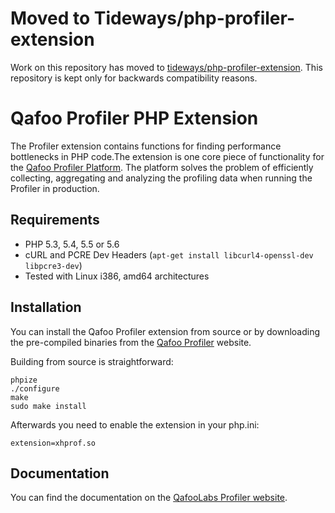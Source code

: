 # Moved to Tideways/php-profiler-extension

Work on this repository has moved to [tideways/php-profiler-extension](https://github.com/tideways/php-profiler-extension). This repository is kept only for backwards compatibility reasons.

# Qafoo Profiler PHP Extension

The Profiler extension contains functions for finding performance bottlenecks
in PHP code.The extension is one core piece of functionality for the [Qafoo
Profiler Platform](https://qafoolabs.com). The platform solves the problem of
efficiently collecting, aggregating and analyzing the profiling data when
running the Profiler in production.

## Requirements

- PHP 5.3, 5.4, 5.5 or 5.6
- cURL and PCRE Dev Headers (`apt-get install libcurl4-openssl-dev libpcre3-dev`)
- Tested with Linux i386, amd64 architectures

## Installation

You can install the Qafoo Profiler extension from source or by downloading the
pre-compiled binaries from the [Qafoo
Profiler](https://qafoolabs.com/profiler/downloads) website.

Building from source is straightforward:

    phpize
    ./configure
    make
    sudo make install

Afterwards you need to enable the extension in your php.ini:

    extension=xhprof.so

## Documentation

You can find the documentation on the [QafooLabs Profiler website](https://qafoolabs.com/profiler/docs/setup/profiler-php-pecl-extension).
